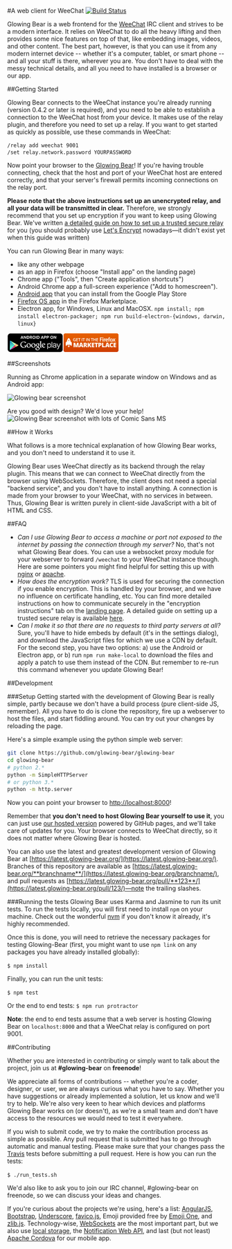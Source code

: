 #A web client for WeeChat [![Build Status](https://api.travis-ci.org/glowing-bear/glowing-bear.png)](https://travis-ci.org/glowing-bear/glowing-bear?branch=master)

Glowing Bear is a web frontend for the [WeeChat](https://weechat.org) IRC client and strives to be a modern interface. It relies on WeeChat to do all the heavy lifting and then provides some nice features on top of that, like embedding images, videos, and other content. The best part, however, is that you can use it from any modern internet device -- whether it's a computer, tablet, or smart phone -- and all your stuff is there, wherever you are. You don't have to deal with the messy technical details, and all you need to have installed is a browser or our app.

##Getting Started


Glowing Bear connects to the WeeChat instance you're already running (version 0.4.2 or later is required), and you need to be able to establish a connection to the WeeChat host from your device. It makes use of the relay plugin, and therefore you need to set up a relay. If you want to get started as quickly as possible, use these commands in WeeChat:

	/relay add weechat 9001
	/set relay.network.password YOURPASSWORD

Now point your browser to the [Glowing Bear](http://www.glowing-bear.org)! If you're having trouble connecting, check that the host and port of your WeeChat host are entered correctly, and that your server's firewall permits incoming connections on the relay port.

**Please note that the above instructions set up an unencrypted relay, and all your data will be transmitted in clear.** Therefore, we strongly recommend that you set up encryption if you want to keep using Glowing Bear. We've written [a detailed guide on how to set up a trusted secure relay](https://4z2.de/2014/07/06/weechat-trusted-relay) for you (you should probably use [Let's Encrypt](https://letsencrypt.org/) nowadays—it didn't exist yet when this guide was written)

You can run Glowing Bear in many ways:

 * like any other webpage
 * as an app in Firefox (choose "Install app" on the landing page)
 * Chrome app ("Tools", then "Create application shortcuts")
 * Android Chrome app a full-screen experience ("Add to homescreen").
 * [Android app](https://play.google.com/store/apps/details?id=com.glowing_bear) that you can install from the Google Play Store
 * [Firefox OS app](https://marketplace.firefox.com/app/glowing-bear/) in the Firefox Marketplace.
 * Electron app, for Windows, Linux and MacOSX. ```npm install; npm install electron-packager; npm run build-electron-{windows, darwin, linux}```

<a href="https://play.google.com/store/apps/details?id=com.glowing_bear"><img alt="Android app on Google Play" src="/assets/img/badge_playstore.png" /></a><a href="https://marketplace.firefox.com/app/glowing-bear/"><img alt="Firefox OS app in the Firefox Marketplace" src="/assets/img/badge_firefoxos.png" /></a>

##Screenshots

Running as Chrome application in a separate window on Windows and as Android app:

![Glowing bear screenshot](https://4z2.de/glowingbear.png)

Are you good with design? We'd love your help!
![Glowing Bear screenshot with lots of Comic Sans MS](https://4z2.de/glowing-bear3.png)

##How it Works

What follows is a more technical explanation of how Glowing Bear works, and you don't need to understand it to use it.

Glowing Bear uses WeeChat directly as its backend through the relay plugin. This means that we can connect to WeeChat directly from the browser using WebSockets. Therefore, the client does not need a special "backend service", and you don't have to install anything. A connection is made from your browser to your WeeChat, with no services in between. Thus, Glowing Bear is written purely in client-side JavaScript with a bit of HTML and CSS.

##FAQ

- *Can I use Glowing Bear to access a machine or port not exposed to the internet by passing the connection through my server?* No, that's not what Glowing Bear does. You can use a websocket proxy module for your webserver to forward `/weechat` to your WeeChat instance though. Here are some pointers you might find helpful for setting this up with [nginx](http://nginx.com/blog/websocket-nginx/) or [apache](https://httpd.apache.org/docs/2.4/mod/mod_proxy_wstunnel.html).
- *How does the encryption work?* TLS is used for securing the connection if you enable encryption. This is handled by your browser, and we have no influence on certificate handling, etc. You can find more detailed instructions on how to communicate securely in the "encryption instructions" tab on the [landing page](https://www.glowing-bear.org). A detailed guide on setting up a trusted secure relay is available [here](https://4z2.de/2014/07/06/weechat-trusted-relay).
- *Can I make it so that there are no requests to third party servers at all?* Sure, you'll have to hide embeds by default (it's in the settings dialog), and download the JavaScript files for which we use a CDN by default. For the second step, you have two options: a) use the Android or Electron app, or b) run `npm run make-local` to download the files and apply a patch to use them instead of the CDN. But remember to re-run this command whenever you update Glowing Bear!

##Development

###Setup
Getting started with the development of Glowing Bear is really simple, partly because we don't have a build process (pure client-side JS, remember). All you have to do is clone the repository, fire up a webserver to host the files, and start fiddling around. You can try out your changes by reloading the page.

Here's a simple example using the python simple web server:
```bash
git clone https://github.com/glowing-bear/glowing-bear
cd glowing-bear
# python 2.*
python -m SimpleHTTPServer
# or python 3.*
python -m http.server
```

Now you can point your browser to [http://localhost:8000](http://localhost:8000)!

Remember that **you don't need to host Glowing Bear yourself to use it**, you can just use [our hosted version](https://www.glowing-bear.org) powered by GitHub pages, and we'll take care of updates for you. Your browser connects to WeeChat directly, so it does not matter where Glowing Bear is hosted.

You can also use the latest and greatest development version of Glowing Bear at [https://latest.glowing-bear.org/](https://latest.glowing-bear.org/).  Branches of this repository are available as [https://latest.glowing-bear.org/**branchname**/](https://latest.glowing-bear.org/branchname/), and pull requests as [https://latest.glowing-bear.org/pull/**123**/](https://latest.glowing-bear.org/pull/123/)—note the trailing slashes.

###Running the tests
Glowing Bear uses Karma and Jasmine to run its unit tests. To run the tests locally, you will first need to install `npm` on your machine. Check out the wonderful [nvm](https://github.com/creationix/nvm) if you don't know it already, it's highly recommended.

Once this is done, you will need to retrieve the necessary packages for testing Glowing-Bear (first, you might want to use `npm link` on any packages you have already installed globally):

`$ npm install`

Finally, you can run the unit tests:

`$ npm test`

Or the end to end tests:
`$ npm run protractor`

**Note**: the end to end tests assume that a web server is hosting Glowing Bear on `localhost:8000` and that a WeeChat relay is configured on port 9001.

##Contributing

Whether you are interested in contributing or simply want to talk about the project, join us at **#glowing-bear** on **freenode**!

We appreciate all forms of contributions -- whether you're a coder, designer, or user, we are always curious what you have to say. Whether you have suggestions or already implemented a solution, let us know and we'll try to help. We're also very keen to hear which devices and platforms Glowing Bear works on (or doesn't), as we're a small team and don't have access to the resources we would need to test it everywhere.

If you wish to submit code, we try to make the contribution process as simple as possible. Any pull request that is submitted has to go through automatic and manual testing. Please make sure that your changes pass the [Travis](https://travis-ci.org/glowing-bear/glowing-bear) tests before submitting a pull request. Here is how you can run the tests:

`$ ./run_tests.sh`

 We'd also like to ask you to join our IRC channel, #glowing-bear on freenode, so we can discuss your ideas and changes.

If you're curious about the projects we're using, here's a list: [AngularJS](https://angularjs.org/), [Bootstrap](http://getbootstrap.com/), [Underscore](http://underscorejs.org/), [favico.js](http://lab.ejci.net/favico.js/), Emoji provided free by [Emoji One](http://emojione.com/), and [zlib.js](https://github.com/imaya/zlib.js). Technology-wise, [WebSockets](https://en.wikipedia.org/wiki/WebSocket) are the most important part, but we also use [local storage](https://developer.mozilla.org/en-US/docs/Web/Guide/API/DOM/Storage#localStorage), the [Notification Web API](https://developer.mozilla.org/en/docs/Web/API/notification), and last (but not least) [Apache Cordova](https://cordova.apache.org/) for our mobile app.
